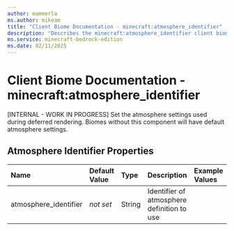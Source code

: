```yaml
---
author: mammerla
ms.author: mikeam
title: "Client Biome Documentation - minecraft:atmosphere_identifier"
description: "Describes the minecraft:atmosphere_identifier client biome"
ms.service: minecraft-bedrock-edition
ms.date: 02/11/2025 
---
```


# Client Biome Documentation - minecraft:atmosphere_identifier

[INTERNAL - WORK IN PROGRESS] Set the atmosphere settings used during deferred rendering. Biomes without this component will have default atmosphere settings.


## Atmosphere Identifier Properties

|Name       |Default Value |Type |Description |Example Values |
|:----------|:-------------|:----|:-----------|:------------- |
| atmosphere_identifier | *not set* | String | Identifier of atmosphere definition to use |  | 